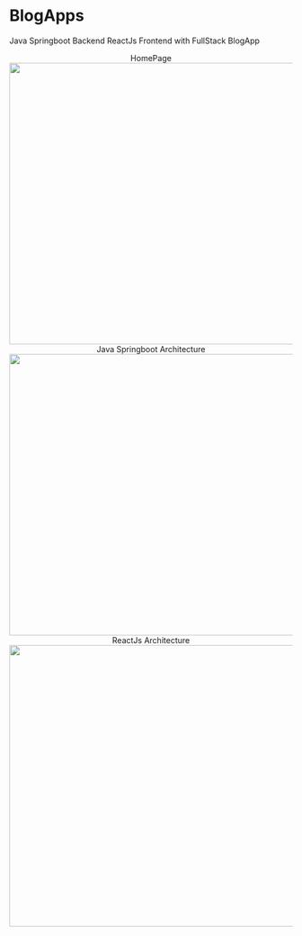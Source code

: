 # BlogApps
Java Springboot  Backend ReactJs Frontend with FullStack BlogApp 

<div align="center">
HomePage
<br>
<img src ="https://github.com/oguzhanmavii/BlogApps/assets/77650437/178d1bf1-979d-43d2-9163-f9fcd989ce7d" width="1000" height="500">
<br>
Java Springboot Architecture
<br> 
<img src ="https://github.com/oguzhanmavii/BlogApps/assets/77650437/6d785101-4617-494f-a1eb-ed857e7cc071" width="1000" height="500">
<br>
ReactJs Architecture
<br> 
<img src ="https://github.com/oguzhanmavii/BlogApps/assets/77650437/1b5681cc-7852-418a-ae66-19f3fe44ae29" width="1000" height="500">
</div>
